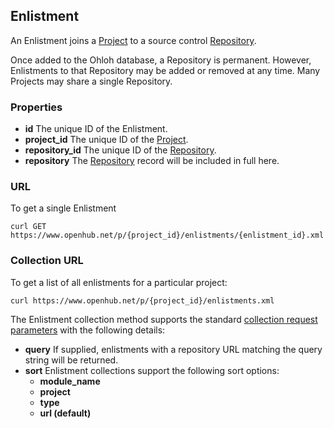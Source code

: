 ## Enlistment
An Enlistment joins a [Project](/reference/project.md) to a source control [Repository](/reference/repository.md).

Once added to the Ohloh database, a Repository is permanent. However, Enlistments to that Repository may be added or removed at any time. Many Projects may share a single Repository.

### Properties

+ __id__
    The unique ID of the Enlistment.
+ __project_id__
    The unique ID of the [Project](/reference/project.md).
+ __repository_id__
    The unique ID of the [Repository](/reference/repository.md).
+ __repository__
    The [Repository](/reference/repository.md) record will be included in full here. 

### URL
To get a single Enlistment
```shell
curl GET https://www.openhub.net/p/{project_id}/enlistments/{enlistment_id}.xml
```

### Collection URL
To get a list of all enlistments for a particular project:
``` shell
curl https://www.openhub.net/p/{project_id}/enlistments.xml
```

The Enlistment collection method supports the standard [collection request parameters](/README.md#collection-requests) with the following details:

+ __query__
    If supplied, enlistments with a repository URL matching the query string will be returned.
+ __sort__
    Enlistment collections support the following sort options:
    - __module_name__
    - __project__
    - __type__
    - __url (default)__


